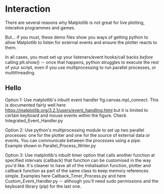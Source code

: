 # Interaction

There are several reasons why Matplotlib is not great for live plotting, interative programmes and games.

But... if you must, these demo files show you ways of getting python to allow Matplotlib to listen for external events and ensure the plotter reacts to them. 

In all cases, you must set up your listeners/event hooks/call backs *before* calling plt.show() -- once that happens, python struggles to execute the rest of your script, even if you use multiprocessing to run parallel processes, or multithreading.

## Hello

Option 1: Use matplotlib's inbuilt event handler fig.canvas.mpl_connect. This is documented fairly well here https://matplotlib.org/3.2.1/users/event_handling.html but it is limited to certain keyboard and mouse events within the figure. Check Integrated_Event_Handler.py

Option 2: Use python's multiprocessing module to set up two parallel processes: one for the plotter and one for the source of external data or events. You can communicate between the processes using a pipe. Example shown in Parallel_Process_Writer.py

Option 3: Use matplotlib's inbuilt timer option that calls another function at specified intervals (callback) that function can be customised in the way you'd like. It's cleaner to have all of the initialisation function, plotter and callback function as part of the same class to keep memory references simple. Examples here Callback_Timer_Process.py and here Custom_Event_Handler.py -- although you'll need sudo permissions and the keyboard library (pip) for the last one.
